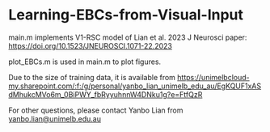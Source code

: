 # Learning-EBCs-from-Visual-Input
main.m implements V1-RSC model of Lian et al. 2023 J Neurosci paper: https://doi.org/10.1523/JNEUROSCI.1071-22.2023

plot_EBCs.m is used in main.m to plot figures.

Due to the size of training data, it is available from https://unimelbcloud-my.sharepoint.com/:f:/g/personal/yanbo_lian_unimelb_edu_au/EgKQUF1xASdMhukcMVo6m_0BiPWY_fbRyyuhnnW4DNku1g?e=FtfQzR

For other questions, please contact Yanbo Lian from yanbo.lian@unimelb.edu.au
